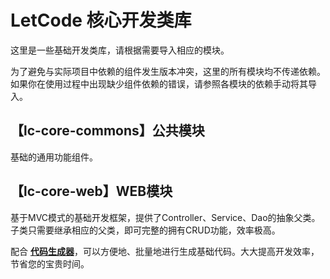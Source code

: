 # LetCode 核心开发类库

这里是一些基础开发类库，请根据需要导入相应的模块。

为了避免与实际项目中依赖的组件发生版本冲突，这里的所有模块均不传递依赖。如果你在使用过程中出现缺少组件依赖的错误，请参照各模块的依赖手动将其导入。

## 【lc-core-commons】公共模块

基础的通用功能组件。

## 【lc-core-web】WEB模块

基于MVC模式的基础开发框架，提供了Controller、Service、Dao的抽象父类。子类只需要继承相应的父类，即可完整的拥有CRUD功能，效率极高。

配合 [**代码生成器**](https://github.com/letcode-net/lc-code-tools)，可以方便地、批量地进行生成基础代码。大大提高开发效率，节省您的宝贵时间。


